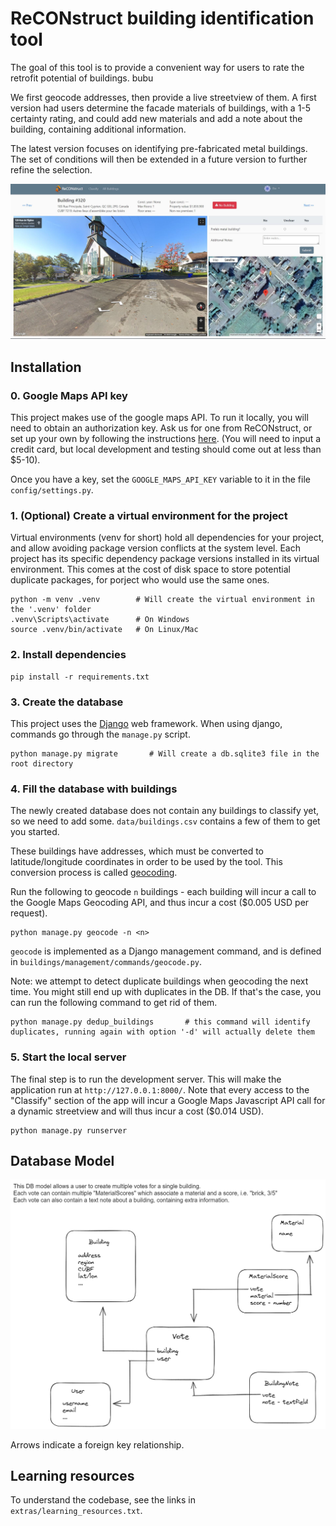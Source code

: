 # ReCONstruct building identification tool

The goal of this tool is to provide a convenient way for users to rate the retrofit potential of buildings.
bubu

We first geocode addresses, then provide a live streetview of them. A first version had users determine the facade materials of buildings, with a 1-5 certainty rating, and could add new materials and add a note about the building, containing additional information.

The latest version focuses on identifying pre-fabricated metal buildings. The set of conditions will then be extended in a future version to further refine the selection.  

![image](assets/screenshot1.JPG)

## Installation


### 0. Google Maps API key

This project makes use of the google maps API. To run it locally, you will need to obtain an authorization key.
Ask us for one from ReCONstruct, or set up your own by following the instructions [here](https://developers.google.com/maps/documentation/javascript/cloud-setup). (You will need to input a credit card, but local development and testing should come out at less than $5-10).

Once you have a key, set the `GOOGLE_MAPS_API_KEY` variable to it in the file `config/settings.py`.

### 1. (Optional) Create a virtual environment for the project
Virtual environments (venv for short) hold all dependencies for your project, and allow avoiding package version conflicts at the system level.
Each project has its specific dependency package versions installed in its virtual environment. 
This comes at the cost of disk space to store potential duplicate packages, for porject who would use the same ones. 
```
python -m venv .venv        # Will create the virtual environment in the '.venv' folder
.venv\Scripts\activate      # On Windows
source .venv/bin/activate   # On Linux/Mac
```

### 2. Install dependencies
```
pip install -r requirements.txt
```

### 3. Create the database
This project uses the [Django](https://www.djangoproject.com/) web framework. When using django, commands go through the `manage.py` script.

```
python manage.py migrate       # Will create a db.sqlite3 file in the root directory
```

### 4. Fill the database with buildings

The newly created database does not contain any buildings to classify yet, so we need to add some.
`data/buildings.csv` contains a few of them to get you started. 

These buildings have addresses, which must be converted to latitude/longitude coordinates in order to be used by the tool. This conversion process is called [geocoding](https://developers.google.com/maps/documentation/javascript/geocoding).

Run the following to geocode `n` buildings - each building will incur a call to the Google Maps Geocoding API, and thus incur a cost ($0.005 USD per request).
```
python manage.py geocode -n <n>
```
`geocode` is implemented as a Django management command, and is defined in `buildings/management/commands/geocode.py`.

Note: we attempt to detect duplicate buildings when geocoding the next time. You might still end up with duplicates in the DB.
If that's the case, you can run the following command to get rid of them. 
```
python manage.py dedup_buildings       # this command will identify duplicates, running again with option '-d' will actually delete them
```

### 5. Start the local server

The final step is to run the development server. This will make the application run at `http://127.0.0.1:8000/`.
Note that every access to the "Classify" section of the app will incur a Google Maps Javascript API call for a dynamic streetview and will thus incur a cost ($0.014 USD).

```
python manage.py runserver
```



## Database Model

![image](assets/imgtool-db-model2023-02-09-1547.png)

Arrows indicate a foreign key relationship.


## Learning resources

To understand the codebase, see the links in `extras/learning_resources.txt`.
